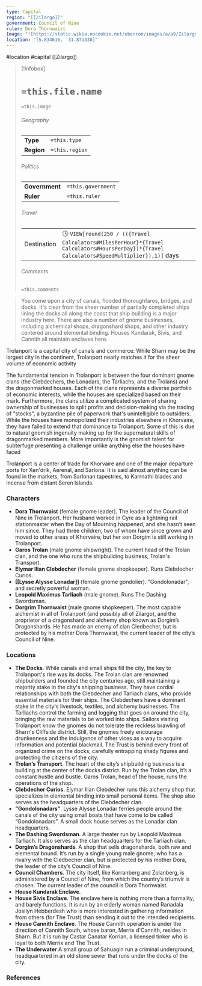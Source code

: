 ```yaml
---
type: Capital
region: "[[Zilargo]]"
government: Council of Nine
ruler: Dora Thornwaist
Image: "![https://static.wikia.nocookie.net/eberron/images/a/a9/Zilargo.jpg|250](https://static.wikia.nocookie.net/eberron/images/a/a9/Zilargo.jpg)"
location: "[5.834616, -31.871338]"
---
```

 #location #capital [[Zilargo]]

> [!infobox]
> # `=this.file.name`
> `=this.image`
> ###### Geography
> |  |  |
> | ---- | ---- |
> | **Type** | `=this.type` |
> | **Region** | `=this.region` |
> ###### Politics
> |  |  |
> | ---- | ---- |
> | **Government** | `=this.government` |
> | **Ruler** | `=this.ruler` |
> ###### Travel
> |  |  |
> | ---- | ---- |
> | Destination | 🕓 `VIEW[round(250 / (({Travel Calculators#MilesPerHour}*{Travel Calculators#HoursPerDay})*{Travel Calculators#SpeedMultiplier}),1)]` days |
> ###### Comments
> `=this.comments`

> You come upon a city of canals, flooded thoroughfares, bridges, and docks. It's clear from the sheer number of partially completed ships lining the docks all along the coast that ship building is a major industry here. There are also a number of gnome businesses, including alchemical shops, dragonshard shops, and other industry centered around elemental binding. Houses Kundarak, Sivis, and Cannith all maintain enclaves here.

Trolanport is a capital city of canals and commerce. While Sharn may be the largest city in the continent, Trolanport nearly matches it for the sheer volume of economic activity

The fundamental tension in Trolanport is between the four dominant gnome clans (the Clebdechers, the Lonadars, the Tarliachs, and the Trolans) and the dragonmarked houses. Each of the clans represents a diverse portfolio of economic interests, while the houses are specialized based on their mark. Furthermore, the clans utilize a complicated system of sharing ownership of businesses to split profits and decision-making via the trading of "stocks", a byzantine pile of paperwork that's unintelligible to outsiders. While the houses have monopolized their industries elsewhere in Khorvaire, they have failed to extend that dominance to Trolanport. Some of this is due to natural gnomish ingenuity making up for the supernatural skills of dragonmarked members. More importantly is the gnomish talent for subterfuge presenting a challenge unlike anything else the houses have faced

Trolanport is a center of trade for Khorvaire and one of the major departure ports for Xen'drik, Aerenal, and Sarlona. It is said almost anything can be found in the markets, from Sarlonan tapestries, to Karrnathi blades and incense from distant Seren Islands.

### Characters

* **Dora Thornwaist** (female gnome leader). The leader of the Council of Nine in Trolanport. Her husband worked in Cyre as a lightning rail stationmaster when the Day of Mourning happened, and she hasn’t seen him since. They had three children, two of whom have since grown and moved to other areas of Khorvaire, but her son Dorgim is still working in Trolanport.
* **Garos Trolan** (male gnome shipwright). The current head of the Trolan clan, and the one who runs the shipbuilding business, Trolan's Transport.
* **Elymar Ilian Clebdecher** (female gnome shopkeeper). Runs Clebdecher Curios.
* **[[Lysse Alysse Lonadar]]** (female gnome gondolier). "Gondolonadar", and secretly powerful woman.
* **Leopold Maximus Tarliach** (male gnome). Runs The Dashing Swordsman.
* **Dorgrim Thornwaist** (male gnome shopkeeper). The most capable alchemist in all of Trolanport (and possibly all of Zilargo), and the proprietor of a dragonshard and alchemy shop known as Dorgim’s Dragonshards. He has made an enemy of clan Cledbecher, but is protected by his mother Dora Thornwaist, the current leader of the city’s Council of Nine.

### Locations

- **The Docks**. While canals and small ships fill the city, the key to Trolanport's rise was its docks. The Trolan clan are renowned shipbuilders and founded the city centuries ago, still maintaining a majority stake in the city's shipping business. They have cordial relationships with both the Clebdecher and Tarliach clans, who provide essential materials for their ships. The Clebdechers have a dominant stake in the city's livestock, textiles, and alchemy businesses. The Tarliachs control the farming and logging that goes on around the city, bringing the raw materials to be worked into ships. Sailors visiting Trolanport know the gnomes do not tolerate the reckless brawling of Sharn's Cliffside district. Still, the gnomes freely encourage drunkenness and the indulgence of other vices as a way to acquire information and potential blackmail. The Trust is behind every front of organized crime on the docks, carefully entrapping shady figures and protecting the citizens of the city.
- **Trolan’s Transport**. The heart of the city’s shipbuilding business is a building at the center of the docks district. Run by the Trolan clan, it’s a constant hustle and bustle. Garos Trolan, head of the house, runs the operations of the shop.
- **Clebdecher Curios**. Elymar Ilian Clebdecher runs this alchemy shop that specializes in elemental binding into small personal items. The shop also serves as the headquarters of the Clebdecher clan.
- **“Gondolonadars”**. Lysse Alysse Lonadar ferries people around the canals of the city using small boats that have come to be called “Gondolonadars”. A small dock house serves as the Lonadar clan headquarters.
- **The Dashing Swordsman**. A large theater run by Leopold Maximus Tarliach. It also serves as the clan headquarters for the Tarliach clan.
- **Dorgim’s Dragonshards**. A shop that sells dragonshards, both raw and elemental bound. It’s run by a single young male gnome, who has a rivalry with the Cledbecher clan, but is protected by his mother Dora, the leader of the city’s Council of Nine.
- **Council Chambers**. The city itself, like Korranberg and Zolanberg, is administered by a Council of Nine, from which the country’s triumvir is chosen. The current leader of the council is Dora Thornwaist.
- **House Kundarak Enclave**.
- **House Sivis Enclave**. The enclave here is nothing more than a formality, and barely functions. It is run by an elderly woman named Ranadala Josilyn Hebberdesh who is more interested in gathering information from others (for The Trust) than sending it out to the intended recipients.
- **House Cannith Enclave**. The House Cannith operation is under the direction of Cannith South, whose baron, Merrix d'Cannith, resides in Sharn. But it is run by Castar Canatar Korrian, a licensed tinker who is loyal to both Merrix and The Trust.
- **The Underwater** A small group of Sahuagin run a criminal underground, headquartered in an old stone sewer that runs under the docks of the city.

### References
